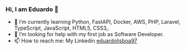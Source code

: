 ### Hi, I am Eduardo 👋

- 🌱 I’m currently learning Python, FastAPI, Docker, AWS, PHP, Laravel, TypeScript, JavaScript, HTML5, CSS3,.
- 🤔 I’m looking for help with my first job as Software Developer.
- 📫 How to reach me: My Linkedin [eduardolisboa97](https://www.linkedin.com/in/eduardolisboa97/)
